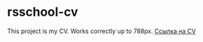 # rsschool-cv
This project is my CV. Works correctly up to 788px.
[Ссылка на CV](https://liubovmavlieva.github.io/rsschool-cv/)
